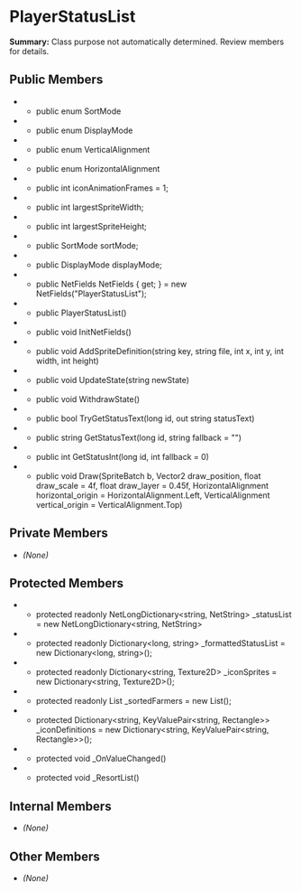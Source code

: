 # PlayerStatusList

**Summary:** Class purpose not automatically determined. Review members for details.

## Public Members
- - public enum SortMode
- - public enum DisplayMode
- - public enum VerticalAlignment
- - public enum HorizontalAlignment
- - public int iconAnimationFrames = 1;
- - public int largestSpriteWidth;
- - public int largestSpriteHeight;
- - public SortMode sortMode;
- - public DisplayMode displayMode;
- - public NetFields NetFields { get; } = new NetFields("PlayerStatusList");
- - public PlayerStatusList()
- - public void InitNetFields()
- - public void AddSpriteDefinition(string key, string file, int x, int y, int width, int height)
- - public void UpdateState(string newState)
- - public void WithdrawState()
- - public bool TryGetStatusText(long id, out string statusText)
- - public string GetStatusText(long id, string fallback = "")
- - public int GetStatusInt(long id, int fallback = 0)
- - public void Draw(SpriteBatch b, Vector2 draw_position, float draw_scale = 4f, float draw_layer = 0.45f, HorizontalAlignment horizontal_origin = HorizontalAlignment.Left, VerticalAlignment vertical_origin = VerticalAlignment.Top)

## Private Members
- *(None)*

## Protected Members
- - protected readonly NetLongDictionary<string, NetString> _statusList = new NetLongDictionary<string, NetString>
- - protected readonly Dictionary<long, string> _formattedStatusList = new Dictionary<long, string>();
- - protected readonly Dictionary<string, Texture2D> _iconSprites = new Dictionary<string, Texture2D>();
- - protected readonly List<Farmer> _sortedFarmers = new List<Farmer>();
- - protected Dictionary<string, KeyValuePair<string, Rectangle>> _iconDefinitions = new Dictionary<string, KeyValuePair<string, Rectangle>>();
- - protected void _OnValueChanged()
- - protected void _ResortList()

## Internal Members
- *(None)*

## Other Members
- *(None)*
